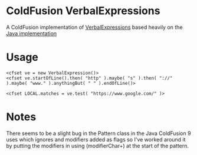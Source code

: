 # ColdFusion VerbalExpressions

A ColdFusion implementation of [VerbalExpressions](https://github.com/VerbalExpressions/JSVerbalExpressions) based heavily on the [Java implementation](https://github.com/VerbalExpressions/JavaVerbalExpressions)

# Usage

~~~
<cfset ve = new VerbalExpression()>
<cfset ve.startOfLine().then( "http" ).maybe( "s" ).then( "://" ).maybe( "www." ).anythingBut( " " ).endOfLine()>

<cfset LOCAL.matches = ve.test( "https://www.google.com/" )>
~~~

# Notes

There seems to be a slight bug in the Pattern class in the Java ColdFusion 9 uses which ignores and modifiers added as flags so I've worked around it by putting the modifiers in using (modifierChar+) at the start of the pattern.

